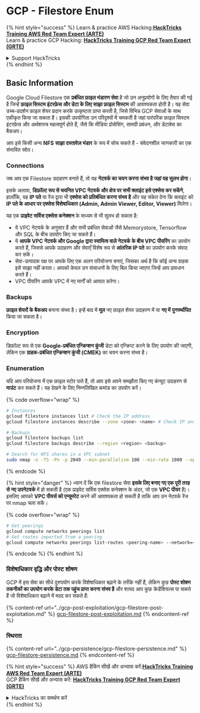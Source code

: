 # GCP - Filestore Enum

{% hint style="success" %}
Learn & practice AWS Hacking:<img src="../../../.gitbook/assets/image (1).png" alt="" data-size="line">[**HackTricks Training AWS Red Team Expert (ARTE)**](https://training.hacktricks.xyz/courses/arte)<img src="../../../.gitbook/assets/image (1).png" alt="" data-size="line">\
Learn & practice GCP Hacking: <img src="../../../.gitbook/assets/image (2).png" alt="" data-size="line">[**HackTricks Training GCP Red Team Expert (GRTE)**<img src="../../../.gitbook/assets/image (2).png" alt="" data-size="line">](https://training.hacktricks.xyz/courses/grte)

<details>

<summary>Support HackTricks</summary>

* Check the [**subscription plans**](https://github.com/sponsors/carlospolop)!
* **Join the** 💬 [**Discord group**](https://discord.gg/hRep4RUj7f) or the [**telegram group**](https://t.me/peass) or **follow** us on **Twitter** 🐦 [**@hacktricks\_live**](https://twitter.com/hacktricks\_live)**.**
* **Share hacking tricks by submitting PRs to the** [**HackTricks**](https://github.com/carlospolop/hacktricks) and [**HackTricks Cloud**](https://github.com/carlospolop/hacktricks-cloud) github repos.

</details>
{% endhint %}

## Basic Information

Google Cloud Filestore एक **प्रबंधित फ़ाइल भंडारण सेवा** है जो उन अनुप्रयोगों के लिए तैयार की गई है जिन्हें **फ़ाइल सिस्टम इंटरफ़ेस और डेटा के लिए साझा फ़ाइल सिस्टम** की आवश्यकता होती है। यह सेवा उच्च-प्रदर्शन फ़ाइल शेयर प्रदान करके उत्कृष्टता प्राप्त करती है, जिसे विभिन्न GCP सेवाओं के साथ एकीकृत किया जा सकता है। इसकी उपयोगिता उन परिदृश्यों में चमकती है जहां पारंपरिक फ़ाइल सिस्टम इंटरफ़ेस और अर्थशास्त्र महत्वपूर्ण होते हैं, जैसे कि मीडिया प्रोसेसिंग, सामग्री प्रबंधन, और डेटाबेस का बैकअप।

आप इसे किसी अन्य **NFS** **साझा दस्तावेज़ भंडार** के रूप में सोच सकते हैं - संवेदनशील जानकारी का एक संभावित स्रोत।

### Connections

जब आप एक Filestore उदाहरण बनाते हैं, तो यह **नेटवर्क का चयन करना संभव है जहां यह सुलभ होगा**।

इसके अलावा, **डिफ़ॉल्ट रूप से चयनित VPC नेटवर्क और क्षेत्र पर सभी क्लाइंट इसे एक्सेस कर सकेंगे**, हालाँकि, यह **IP पते** या रेंज द्वारा भी **एक्सेस को प्रतिबंधित करना संभव है** और यह संकेत देना कि क्लाइंट को **IP पते के आधार पर एक्सेस विशेषाधिकार (Admin, Admin Viewer, Editor, Viewer)** मिलेगा।

यह एक **प्राइवेट सर्विस एक्सेस कनेक्शन** के माध्यम से भी सुलभ हो सकता है:

* ये VPC नेटवर्क के अनुसार हैं और सभी प्रबंधित सेवाओं जैसे Memorystore, Tensorflow और SQL के बीच उपयोग किए जा सकते हैं।
* ये **आपके VPC नेटवर्क और Google द्वारा स्वामित्व वाले नेटवर्क के बीच VPC पीयरिंग** का उपयोग करते हैं, जिससे आपके उदाहरण और सेवाएँ विशेष रूप से **आंतरिक IP पते** का उपयोग करके संवाद कर सकें।
* सेवा-उत्पादक पक्ष पर आपके लिए एक अलग परियोजना बनाएं, जिसका अर्थ है कि कोई अन्य ग्राहक इसे साझा नहीं करता। आपको केवल उन संसाधनों के लिए बिल किया जाएगा जिन्हें आप प्रावधान करते हैं।
* VPC पीयरिंग आपके VPC में नए मार्गों को आयात करेगा।

### Backups

**फ़ाइल शेयरों के बैकअप** बनाना संभव है। इन्हें बाद में **मूल** नए फ़ाइल शेयर उदाहरण में या **नए में** **पुनर्स्थापित** किया जा सकता है।

### Encryption

डिफ़ॉल्ट रूप से एक **Google-प्रबंधित एन्क्रिप्शन कुंजी** डेटा को एन्क्रिप्ट करने के लिए उपयोग की जाएगी, लेकिन एक **ग्राहक-प्रबंधित एन्क्रिप्शन कुंजी (CMEK)** का चयन करना संभव है।

### Enumeration

यदि आप परियोजना में एक फ़ाइल स्टोर पाते हैं, तो आप इसे अपने समझौता किए गए कंप्यूट उदाहरण से **माउंट** कर सकते हैं। यह देखने के लिए निम्नलिखित कमांड का उपयोग करें।

{% code overflow="wrap" %}
```bash
# Instances
gcloud filestore instances list # Check the IP address
gcloud filestore instances describe --zone <zone> <name> # Check IP and access restrictions

# Backups
gcloud filestore backups list
gcloud filestore backups describe --region <region> <backup>

# Search for NFS shares in a VPC subnet
sudo nmap -n -T5 -Pn -p 2049 --min-parallelism 100 --min-rate 1000 --open 10.99.160.2/20
```
{% endcode %}

{% hint style="danger" %}
ध्यान दें कि एक filestore सेवा **इसके लिए बनाए गए एक पूरी तरह से नए उपनेटवर्क** में हो सकती है (एक प्राइवेट सर्विस एक्सेस कनेक्शन के अंदर, जो एक **VPC पीयर** है)।\
इसलिए आपको **VPC पीयर्स को एन्यूमरेट** करने की आवश्यकता हो सकती है ताकि आप उन नेटवर्क रेंज पर nmap चला सकें।

{% code overflow="wrap" %}
```bash
# Get peerings
gcloud compute networks peerings list
# Get routes imported from a peering
gcloud compute networks peerings list-routes <peering-name> --network=<network-name> --region=<region> --direction=INCOMING
```
{% endcode %}
{% endhint %}

### विशेषाधिकार वृद्धि और पोस्ट शोषण

GCP में इस सेवा का सीधे दुरुपयोग करके विशेषाधिकार बढ़ाने के तरीके नहीं हैं, लेकिन कुछ **पोस्ट शोषण तकनीकों का उपयोग करके डेटा तक पहुंच प्राप्त करना संभव है** और शायद आप कुछ क्रेडेंशियल्स पा सकते हैं जो विशेषाधिकार बढ़ाने में मदद कर सकते हैं:

{% content-ref url="../gcp-post-exploitation/gcp-filestore-post-exploitation.md" %}
[gcp-filestore-post-exploitation.md](../gcp-post-exploitation/gcp-filestore-post-exploitation.md)
{% endcontent-ref %}

### स्थिरता

{% content-ref url="../gcp-persistence/gcp-filestore-persistence.md" %}
[gcp-filestore-persistence.md](../gcp-persistence/gcp-filestore-persistence.md)
{% endcontent-ref %}

{% hint style="success" %}
AWS हैकिंग सीखें और अभ्यास करें:<img src="../../../.gitbook/assets/image (1).png" alt="" data-size="line">[**HackTricks Training AWS Red Team Expert (ARTE)**](https://training.hacktricks.xyz/courses/arte)<img src="../../../.gitbook/assets/image (1).png" alt="" data-size="line">\
GCP हैकिंग सीखें और अभ्यास करें: <img src="../../../.gitbook/assets/image (2).png" alt="" data-size="line">[**HackTricks Training GCP Red Team Expert (GRTE)**<img src="../../../.gitbook/assets/image (2).png" alt="" data-size="line">](https://training.hacktricks.xyz/courses/grte)

<details>

<summary>HackTricks का समर्थन करें</summary>

* [**सदस्यता योजनाओं**](https://github.com/sponsors/carlospolop) की जांच करें!
* **💬 [**Discord समूह**](https://discord.gg/hRep4RUj7f) या [**टेलीग्राम समूह**](https://t.me/peass) में शामिल हों या **Twitter** 🐦 पर हमें **फॉलो करें** [**@hacktricks\_live**](https://twitter.com/hacktricks\_live)**.**
* **हैकिंग तकनीकों को साझा करें और [**HackTricks**](https://github.com/carlospolop/hacktricks) और [**HackTricks Cloud**](https://github.com/carlospolop/hacktricks-cloud) गिटहब रिपोजिटरी में PR सबमिट करें।**

</details>
{% endhint %}
